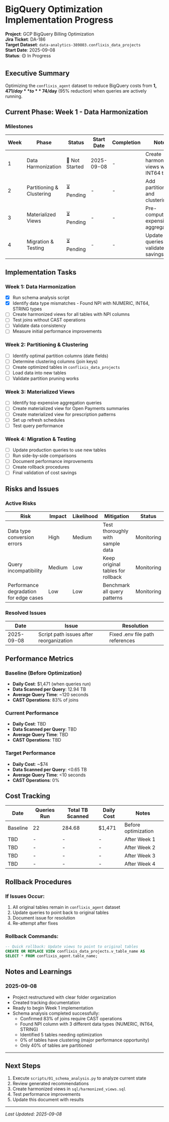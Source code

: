 # BigQuery Optimization Implementation Progress

**Project**: GCP BigQuery Billing Optimization  
**Jira Ticket**: DA-186  
**Target Dataset**: `data-analytics-389803.conflixis_data_projects`  
**Start Date**: 2025-09-08  
**Status**: 🟡 In Progress

## Executive Summary

Optimizing the `conflixis_agent` dataset to reduce BigQuery costs from **$1,471/day** to **~$74/day** (95% reduction) when queries are actively running.

## Current Phase: Week 1 - Data Harmonization

### Milestones

| Week | Phase | Status | Start Date | Completion | Notes |
|------|-------|--------|------------|------------|-------|
| 1 | Data Harmonization | 🔄 Not Started | 2025-09-08 | - | Create harmonized views with INT64 types |
| 2 | Partitioning & Clustering | ⏳ Pending | - | - | Add partitioning and clustering |
| 3 | Materialized Views | ⏳ Pending | - | - | Pre-compute expensive aggregations |
| 4 | Migration & Testing | ⏳ Pending | - | - | Update queries and validate savings |

## Implementation Tasks

### Week 1: Data Harmonization
- [x] Run schema analysis script
- [x] Identify data type mismatches - Found NPI with NUMERIC, INT64, STRING types
- [ ] Create harmonized views for all tables with NPI columns
- [ ] Test joins without CAST operations
- [ ] Validate data consistency
- [ ] Measure initial performance improvements

### Week 2: Partitioning & Clustering
- [ ] Identify optimal partition columns (date fields)
- [ ] Determine clustering columns (join keys)
- [ ] Create optimized tables in `conflixis_data_projects`
- [ ] Load data into new tables
- [ ] Validate partition pruning works

### Week 3: Materialized Views
- [ ] Identify top expensive aggregation queries
- [ ] Create materialized view for Open Payments summaries
- [ ] Create materialized view for prescription patterns
- [ ] Set up refresh schedules
- [ ] Test query performance

### Week 4: Migration & Testing
- [ ] Update production queries to use new tables
- [ ] Run side-by-side comparisons
- [ ] Document performance improvements
- [ ] Create rollback procedures
- [ ] Final validation of cost savings

## Risks and Issues

### Active Risks
| Risk | Impact | Likelihood | Mitigation | Status |
|------|--------|------------|------------|--------|
| Data type conversion errors | High | Medium | Test thoroughly with sample data | Monitoring |
| Query incompatibility | Medium | Low | Keep original tables for rollback | Monitoring |
| Performance degradation for edge cases | Low | Low | Benchmark all query patterns | Monitoring |

### Resolved Issues
| Date | Issue | Resolution |
|------|-------|------------|
| 2025-09-08 | Script path issues after reorganization | Fixed .env file path references |

## Performance Metrics

### Baseline (Before Optimization)
- **Daily Cost**: $1,471 (when queries run)
- **Data Scanned per Query**: 12.94 TB
- **Average Query Time**: ~120 seconds
- **CAST Operations**: 83% of joins

### Current Performance
- **Daily Cost**: TBD
- **Data Scanned per Query**: TBD
- **Average Query Time**: TBD
- **CAST Operations**: TBD

### Target Performance
- **Daily Cost**: ~$74
- **Data Scanned per Query**: <0.65 TB
- **Average Query Time**: <10 seconds
- **CAST Operations**: 0%

## Cost Tracking

| Date | Queries Run | Total TB Scanned | Daily Cost | Notes |
|------|------------|------------------|------------|-------|
| Baseline | 22 | 284.68 | $1,471 | Before optimization |
| TBD | - | - | - | After Week 1 |
| TBD | - | - | - | After Week 2 |
| TBD | - | - | - | After Week 3 |
| TBD | - | - | - | After Week 4 |

## Rollback Procedures

### If Issues Occur:
1. All original tables remain in `conflixis_agent` dataset
2. Update queries to point back to original tables
3. Document issue for resolution
4. Re-attempt after fixes

### Rollback Commands:
```sql
-- Quick rollback: Update views to point to original tables
CREATE OR REPLACE VIEW conflixis_data_projects.v_table_name AS
SELECT * FROM conflixis_agent.table_name;
```

## Notes and Learnings

### 2025-09-08
- Project restructured with clear folder organization
- Created tracking documentation
- Ready to begin Week 1 implementation
- Schema analysis completed successfully:
  - Confirmed 83% of joins require CAST operations
  - Found NPI column with 3 different data types (NUMERIC, INT64, STRING)
  - Identified 5 tables needing optimization
  - 0% of tables have clustering (major performance opportunity)
  - Only 40% of tables are partitioned

---

## Next Steps

1. Execute `scripts/01_schema_analysis.py` to analyze current state
2. Review generated recommendations
3. Create harmonized views in `sql/harmonized_views.sql`
4. Test performance improvements
5. Update this document with results

---

*Last Updated: 2025-09-08*